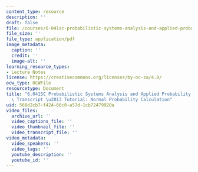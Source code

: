 ```yaml
---
content_type: resource
description: ''
draft: false
file: /courses/6-041sc-probabilistic-systems-analysis-and-applied-probability-fall-2013/568d2cb7f42466c0a57d1cb72479920a_MIT6_041SCF13_Normal_Probability_Calculation_300k.pdf
file_size: ''
file_type: application/pdf
image_metadata:
  caption: ''
  credit: ''
  image-alt: ''
learning_resource_types:
- Lecture Notes
license: https://creativecommons.org/licenses/by-nc-sa/4.0/
ocw_type: OCWFile
resourcetype: Document
title: "6.041SC Probabilistic Systems Analysis and Applied Probability, Fall 2013\
  \ Transcript \u2013 Tutorial: Normal Probability Calculation"
uid: 568d2cb7-f424-66c0-a57d-1cb72479920a
video_files:
  archive_url: ''
  video_captions_file: ''
  video_thumbnail_file: ''
  video_transcript_file: ''
video_metadata:
  video_speakers: ''
  video_tags: ''
  youtube_description: ''
  youtube_id: ''
---
```

